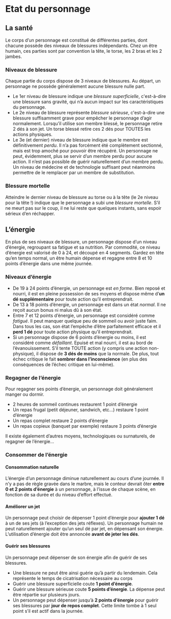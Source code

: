 # Etat du personnage
## La santé
Le corps d’un personnage est constitué de différentes parties, dont chacune possède des niveaux de blessures indépendants. Chez un être humain, ces parties sont par convention la tête, le torse, les 2 bras et les 2 jambes.

### Niveaux de blessure
Chaque partie du corps dispose de 3 niveaux de blessures. Au départ, un personnage ne possède généralement aucune blessure nulle part.
- Le 1er niveau de blessure indique une *blessure superficielle*, c'est-à-dire une blessure sans gravité, qui n’a aucun impact sur les caractéristiques du personnage. 
- Le 2e niveau de blessure représente *blessure sérieuse*, c'est-à-dire une blessure suffisamment grave pour empêcher le personnage d’agir normalement. Lorsqu’il utilise son membre blessé, le personnage retire 2 dés à son jet. Un torse blessé retire ces 2 dés pour TOUTES les actions physiques. 
- Le 3e (et dernier) niveau de blessure indique que le membre est définitivement *perdu*. Il n’a pas forcément été complètement sectionné, mais est trop amoché pour pouvoir être récupéré. Un personnage ne peut, évidemment, plus se servir d’un membre perdu pour aucune action.
Il n’est pas possible de guérir naturellement d’un membre perdu. Un niveau de médecine et de technologie suffisant peut néanmoins permettre de le remplacer par un membre de substitution.

### Blessure mortelle
Atteindre le dernier niveau de blessure au torse ou à la tête (le 2e niveau pour la tête !) indique que le personnage a subi une *blessure mortelle*. S’il ne meurt pas sur le coup, il ne lui reste que quelques instants, sans espoir sérieux d’en réchapper.

## L’énergie
En plus de ses niveaux de blessure, un personnage dispose d’un niveau d’énergie, regroupant sa fatigue et sa nutrition. Par commodité, ce niveau d’énergie est valorisé de 0 à 24, et découpé en 4 segments.
Gardez en tête qu’en temps normal, un être humain dépense et regagne entre 8 et 10 points d’énergie dans une même journée. 

### Niveaux d’énergie
- De 19 à 24 points d’énergie, un personnage est *en forme*. Bien reposé et nourri, il est en pleine possession de ses moyens et dispose même d’**un dé supplémentaire** pour toute action qu’il entreprendrait.
- De 13 à 18 points d’énergie, un personnage est dans un état *normal*. Il ne reçoit aucun bonus ni malus dû à son état.
- Entre 7 et 12 points d’énergie, un personnage est considéré comme *fatigué*. Il peut manquer quelque peu de sommeil ou avoir juste faim. Dans tous les cas, son état l’empêche d’être parfaitement efficace et il **perd 1 dé** pour toute action physique qu’il entreprendrait.
- Si un personnage dispose de 6 points d’énergie ou moins, il est considéré comme *défaillant*. Epuisé et mal nourri, il est au bord de l’évanouissement. S’il tente TOUTE action (y compris une action non-physique), il dispose de **3 dés de moins** que la normale. De plus, tout échec critique le fait **sombrer dans l’inconscience** (en plus des conséquences de l’échec critique en lui-même).

### Regagner de l’énergie
Pour regagner ses points d’énergie, un personnage doit généralement manger ou dormir.
-    2 heures de sommeil continues restaurent 1 point d’énergie
-    Un repas frugal (petit déjeuner, sandwich, etc…) restaure 1 point d’énergie
-    Un repas complet restaure 2 points d’énergie
-    Un repas copieux (banquet par exemple) restaure 3 points d’énergie

Il existe également d’autres moyens, technologiques ou surnaturels, de regagner de l’énergie…

### Consommer de l’énergie
#### Consommation naturelle
L’énergie d’un personnage diminue naturellement au cours d’une journée. Il n’y a pas de règle gravée dans le marbre, mais le conteur devrait ôter **entre 0 et 2 points d’énergie** à un personnage, à l’issue de chaque scène, en fonction de sa durée et du niveau d’effort effectué.

#### Améliorer un jet
Un personnage peut choisir de dépenser 1 point d’énergie pour **ajouter 1 dé** à un de ses jets (à l’exception des jets réflexes). Un personnage humain ne peut naturellement ajouter qu’un seul dé par jet, en dépensant son énergie. 
L’utilisation d’énergie doit être annoncée **avant de jeter les dés**. 

#### Guérir ses blessures
Un personnage peut dépenser de son énergie afin de guérir de ses blessures. 
-    Une blessure ne peut être ainsi guérie qu’à partir du lendemain. Cela représente le temps de cicatrisation nécessaire au corps
-    Guérir une blessure superficielle coute **1 point d’énergie**.
-    Guérir une blessure sérieuse coute **5 points d’énergie**. La dépense peut être répartie sur plusieurs jours.
-    Un personnage peut dépenser jusqu’à **2 points d’énergie** pour guérir ses blessures par **jour de repos complet**. Cette limite tombe à 1 seul point s’il est actif dans la journée.
